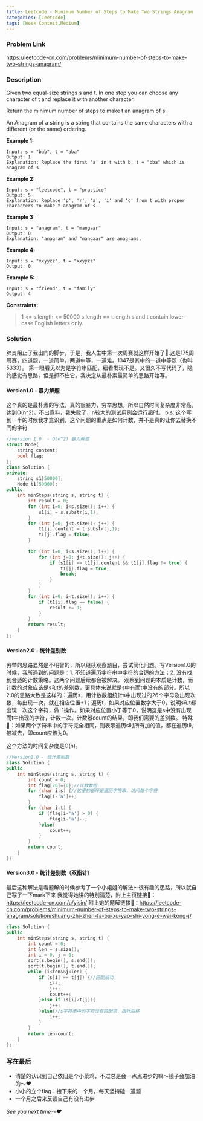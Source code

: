```yaml
---
title: Leetcode - Minimum Number of Steps to Make Two Strings Anagram
categories: [Leetcode]
tags: [Week Contest,Medium]
---
```


### Problem Link

https://leetcode-cn.com/problems/minimum-number-of-steps-to-make-two-strings-anagram/

### Description

Given two equal-size strings s and t. In one step you can choose any character of t and replace it with another character.

Return the minimum number of steps to make t an anagram of s.

<!--more-->

An Anagram of a string is a string that contains the same characters with a different (or the same) ordering.

**Example 1:**
```
Input: s = "bab", t = "aba"
Output: 1
Explanation: Replace the first 'a' in t with b, t = "bba" which is anagram of s.
```

**Example 2:**
```
Input: s = "leetcode", t = "practice"
Output: 5
Explanation: Replace 'p', 'r', 'a', 'i' and 'c' from t with proper characters to make t anagram of s.
```

**Example 3:**
```
Input: s = "anagram", t = "mangaar"
Output: 0
Explanation: "anagram" and "mangaar" are anagrams. 
```

**Example 4:**
```
Input: s = "xxyyzz", t = "xxyyzz"
Output: 0
```

**Example 5:**
```
Input: s = "friend", t = "family"
Output: 4
```

**Constraints:**
>    1 <= s.length <= 50000
>    s.length == t.length
>    s and t contain lower-case English letters only.



### Solution
肺炎阻止了我出门的脚步，于是，我人生中第一次周赛就这样开始了🎐.这是175周周赛，四道题，一道简单，两道中等，一道难。1347是其中的一道中等题（也叫5333）。
第一眼看见以为是字符串匹配，细看发现不是。又很久不写代码了，隐约感觉有思路，但是抓不住它。我决定从最朴素最简单的思路开始写。

#### Version1.0 - 暴力解题
这个真的是最朴素的写法，真的很暴力，穷举思想，所以自然时间复杂度非常高，达到O(n^2)。不出意料，我失败了，n较大的测试用例会运行超时。
p.s: 这个写到一半的时候我才意识到，这个问题的重点是如何计数，并不是真的让你去替换不同的字符
```c++
//version 1.0  - O(n^2) 暴力解题
struct Node{
    string content;
    bool flag;
};
class Solution {
private:
    string s1[50000];
    Node t1[50000];
public:
    int minSteps(string s, string t) {
        int result = 0;
        for (int i=0; i<s.size(); i++) {
            s1[i] = s.substr(i,1);
        }
        for (int j=0; j<t.size(); j++) {
            t1[j].content = t.substr(j,1);
            t1[j].flag = false;
        }
        
        for (int i=0; i<s.size(); i++) {
            for (int j=0; j<t.size(); j++) {
                if (s1[i] == t1[j].content && t1[j].flag != true) {
                    t1[j].flag = true;
                    break;
                }
            }
        }
        for (int i=0; i<t.size(); i++) {
            if (t1[i].flag == false) {
                result += 1;
            }
        }
        return result;
    }
};

```

#### Version2.0 - 统计差别数
穷举的思路显然是不明智的，所以继续观察题目，尝试简化问题。写Version1.0的时候，我所遇到的问题是：1. 不知道遍历字符串中字符的合适的方法；2. 没有找到合适的计数策略。这两个问题后续都会被解决。
观察到问题的本质是计数，而计数的对象应该是s和t的差别数，更具体来说就是s中有而t中没有的部分。所以2.0的思路大致是这样的：遍历s，用计数数组统计s中出现过的26个字母及出现次数，每出现一次，就在相应位置+1；遍历t，如果对应位置数字大于0，说明s和t都出现一次这个字符，做-1操作。如果对应位置小于等于0，说明这是s中没有出现而t中出现的字符，计数一次。计数器count的结果，即我们需要的差别数。
特殊🌰：如果两个字符串中的字符完全相同，则表示遍历s时所有加的值，都在遍历t时被减去，即count应该为0。

这个方法的时间复杂度是O(n)。
```c++
//Version2.0 - 统计差别数
class Solution {
public:
    int minSteps(string s, string t) {
        int count = 0;
        int flag[26]={0};//计数数组
        for (char i:s) {//这里的循环是遍历字符串，访问每个字符
            flag[i-'a']++;
        }
        for (char i:t) {
            if (flag[i-'a'] > 0) {
                flag[i-'a']--;
            }else{
                count++;
            }
        }
        return count;
    }
};
```

#### Version3.0 - 统计差别数（双指针）
最后这种解法是看题解的时候参考了一个小姐姐的解法～很有趣的思路，所以就自己写了一下mark下来
我觉得她讲的特别清楚，附上主页链接🔗：https://leetcode-cn.com/u/yisin/
附上她的题解链接🔗：https://leetcode-cn.com/problems/minimum-number-of-steps-to-make-two-strings-anagram/solution/shuang-zhi-zhen-fa-bu-xu-yao-shi-yong-e-wai-kong-j/

```c++
class Solution {
public:
    int minSteps(string s, string t) {
        int count = 0;
        int len = s.size();
        int i = 0, j = 0;
        sort(s.begin(), s.end());
        sort(t.begin(), t.end());
        while (i<len&&j<len) {
            if (s[i] == t[j]) {//匹配成功
                i++;
                j++;
                count++;
            }else if (s[i]>t[j]){
                j++;
            }else{//s字符串中的字符没有匹配项，指针后移
                i++;
            }
        }
        return len-count;
    }
};
```

### 写在最后
- 清楚的认识到自己依旧是个小菜鸡，不过总是会一点点进步的嘛～镜子会加油的～❤
- 小小的立个flag：接下来的一个月，每天坚持磕一道题
- 一个月之后来反馈自己有没有进步

*See you next time～❤*
